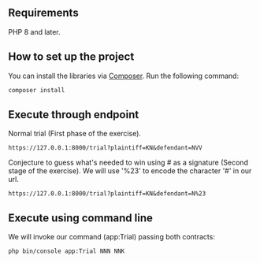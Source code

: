 ## Requirements

PHP 8 and later.

## How to set up the project

You can install the libraries via [Composer](http://getcomposer.org/). Run the following command:

```bash
composer install
```

## Execute through endpoint
Normal trial (First phase of the exercise).

```
https://127.0.0.1:8000/trial?plaintiff=KN&defendant=NVV
```

Conjecture to guess what's needed to win using # as a signature (Second stage of the exercise).
We will use '%23' to encode the character '#' in our url.

```
https://127.0.0.1:8000/trial?plaintiff=KN&defendant=N%23
```
## Execute using command line 

We will invoke our command (app:Trial) passing both contracts:
```bash
php bin/console app:Trial NNN NNK
```